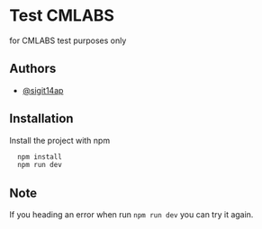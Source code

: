
# Test CMLABS

for CMLABS test purposes only


## Authors

- [@sigit14ap](https://www.github.com/sigit14ap)


## Installation

Install the project with npm

```bash
  npm install
  npm run dev
```
    
## Note

If you heading an error when run ```npm run dev``` you can try it again.

